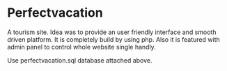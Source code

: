 # Perfectvacation
A tourism site. Idea was to provide an user friendly interface and smooth driven platform. It is completely build by using php. 
Also it is featured with admin panel to control whole website single handly.

Use perfectvacation.sql database attached above.
